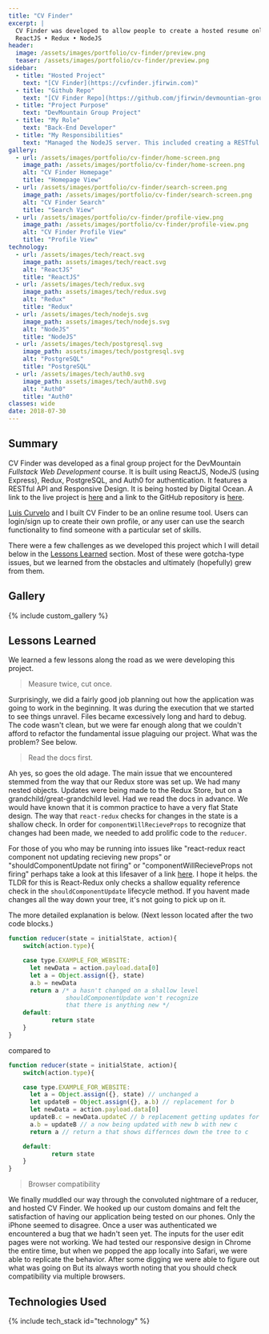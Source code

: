 ```yaml
---
title: "CV Finder"
excerpt: |
  CV Finder was developed to allow people to create a hosted resume online.
  ReactJS • Redux • NodeJS
header:
  image: /assets/images/portfolio/cv-finder/preview.png
  teaser: /assets/images/portfolio/cv-finder/preview.png
sidebar:
  - title: "Hosted Project"
    text: "[CV Finder](https://cvfinder.jfirwin.com)"
  - title: "Github Repo"
    text: "[CV Finder Repo](https://github.com/jfirwin/devmountian-group-project)"
  - title: "Project Purpose"
    text: "DevMountain Group Project"
  - title: "My Role"
    text: "Back-End Developer"
  - title: "My Responsibilities"
    text: "Managed the NodeJS server. This included creating a RESTful API and managing the PostgreSQL Database."
gallery:
  - url: /assets/images/portfolio/cv-finder/home-screen.png
    image_path: /assets/images/portfolio/cv-finder/home-screen.png
    alt: "CV Finder Homepage"
    title: "Homepage View"
  - url: /assets/images/portfolio/cv-finder/search-screen.png
    image_path: /assets/images/portfolio/cv-finder/search-screen.png
    alt: "CV Finder Search"
    title: "Search View"
  - url: /assets/images/portfolio/cv-finder/profile-view.png
    image_path: /assets/images/portfolio/cv-finder/profile-view.png
    alt: "CV Finder Profile View"
    title: "Profile View"
technology:
  - url: /assets/images/tech/react.svg
    image_path: assets/images/tech/react.svg
    alt: "ReactJS"
    title: "ReactJS"
  - url: /assets/images/tech/redux.svg
    image_path: assets/images/tech/redux.svg
    alt: "Redux"
    title: "Redux"
  - url: /assets/images/tech/nodejs.svg
    image_path: assets/images/tech/nodejs.svg
    alt: "NodeJS"
    title: "NodeJS"
  - url: /assets/images/tech/postgresql.svg
    image_path: assets/images/tech/postgresql.svg
    alt: "PostgreSQL"
    title: "PostgreSQL"
  - url: /assets/images/tech/auth0.svg
    image_path: assets/images/tech/auth0.svg
    alt: "Auth0"
    title: "Auth0"
classes: wide
date: 2018-07-30
---
```


## Summary

CV Finder was developed as a final group project for the DevMountain *Fullstack Web Development* course. It is built using ReactJS, NodeJS (using Express), Redux, PostgreSQL, and Auth0 for authentication. It features a RESTful API and Responsive Design. It is being hosted by Digital Ocean. A link to the live project is [here](https://cvfinder.jfirwin.com "CV Finder Hosted") and a link to the GitHub repository is [here](https://github.com/jfirwin/devmountain-group-project).

[Luis Curvelo](https://github.com/lcurvelo27 "Luis' Github") and I built CV Finder to be an online resume tool. Users can login/sign up to create their own profile, or any user can use the search functionality to find someone with a particular set of skills.

There were a few challenges as we developed this project which I will detail below in the [Lessons Learned](#lessons-learned) section. Most of these were gotcha-type issues, but we learned from the obstacles and ultimately (hopefully) grew from them.

## Gallery

{% include custom_gallery %}

## Lessons Learned

We learned a few lessons along the road as we were developing this project.

> Measure twice, cut once.

Surprisingly, we did a fairly good job planning out how the application was going to work in the beginning. It was during the execution that we started to see things unravel. Files became excessively long and hard to debug. The code wasn't clean, but we were far enough along that we couldn't afford to refactor the fundamental issue plaguing our project. What was the problem? See below.

> Read the docs first.

Ah yes, so goes the old adage. The main issue that we encountered stemmed from the way that our Redux store was set up. We had many nested objects. Updates were being made to the Redux Store, but on a grandchild/great-grandchild level. Had we read the docs in advance. We would have known that it is common practice to have a very flat State design. The way that `react-redux` checks for changes in the state is a shallow check. In order for `componentWillRecieveProps` to recognize that changes had been made, we needed to add prolific code to the `reducer`.

For those of you who may be running into issues like "react-redux react component not updating recieving new props" or "shouldComponentUpdate not firing" or "componentWillRecieveProps not firing" perhaps take a look at this lifesaver of a link [here](https://redux.js.org/faq/reactredux#why-isnt-my-component-re-rendering-or-my-mapstatetoprops-running). I hope it helps. the TLDR for this is React-Redux only checks a shallow equality reference check in the `shouldComponentUpdate` lifecycle method. If you havent made changes all the way down your tree, it's not going to pick up on it.

The more detailed explanation is below. (Next lesson located after the two code blocks.)
```javascript
function reducer(state = initialState, action){
	switch(action.type){

    case type.EXAMPLE_FOR_WEBSITE:
      let newData = action.payload.data[0]
      let a = Object.assign({}, state)
      a.b = newData
      return a /* a hasn't changed on a shallow level
                shouldComponentUpdate won't recognize
                that there is anything new */
    default:
			return state
	}
}
```
compared to
```javascript
function reducer(state = initialState, action){
	switch(action.type){

    case type.EXAMPLE_FOR_WEBSITE:
      let a = Object.assign({}, state) // unchanged a
      let updateB = Object.assign({}, a.b) // replacement for b
      let newData = action.payload.data[0]
      updateB.c = newData.updateC // b replacement getting updates for c
      a.b = updateB // a now being updated with new b with new c
      return a // return a that shows differnces down the tree to c

    default:
			return state
	}
}
```

> Browser compatibility

We finally muddled our way through the convoluted nightmare of a reducer, and hosted CV Finder. We hooked up our custom domains and felt the satisfaction of having our application being tested on our phones. Only the iPhone seemed to disagree. Once a user was authenticated we encountered a bug that we hadn't seen yet. The inputs for the user edit pages were not working. We had tested our responsive design in Chrome the entire time, but when we popped the app locally into Safari, we were able to replicate the behavior. After some digging we were able to figure out what was going on But its always worth noting that you should check compatibility via multiple browsers.

## Technologies Used

{% include tech_stack id="technology" %}
